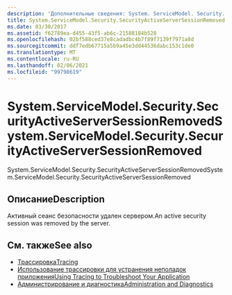 ```yaml
---
description: 'Дополнительные сведения: System. ServiceModel. Security. Секуритяктивесерверсессионремовед'
title: System.ServiceModel.Security.SecurityActiveServerSessionRemoved
ms.date: 03/30/2017
ms.assetid: f62789ea-d455-43f5-ab6c-21588184b528
ms.openlocfilehash: 02bf588ced37e8cadadbc4b7f89f7139f7971a8d
ms.sourcegitcommit: ddf7edb67715a5b9a45e3dd44536dabc153c1de0
ms.translationtype: MT
ms.contentlocale: ru-RU
ms.lasthandoff: 02/06/2021
ms.locfileid: "99798619"
---
```

# <a name="systemservicemodelsecuritysecurityactiveserversessionremoved"></a><span data-ttu-id="b2742-103">System.ServiceModel.Security.SecurityActiveServerSessionRemoved</span><span class="sxs-lookup"><span data-stu-id="b2742-103">System.ServiceModel.Security.SecurityActiveServerSessionRemoved</span></span>

<span data-ttu-id="b2742-104">System.ServiceModel.Security.SecurityActiveServerSessionRemoved</span><span class="sxs-lookup"><span data-stu-id="b2742-104">System.ServiceModel.Security.SecurityActiveServerSessionRemoved</span></span>  
  
## <a name="description"></a><span data-ttu-id="b2742-105">Описание</span><span class="sxs-lookup"><span data-stu-id="b2742-105">Description</span></span>  

 <span data-ttu-id="b2742-106">Активный сеанс безопасности удален сервером.</span><span class="sxs-lookup"><span data-stu-id="b2742-106">An active security session was removed by the server.</span></span>  
  
## <a name="see-also"></a><span data-ttu-id="b2742-107">См. также</span><span class="sxs-lookup"><span data-stu-id="b2742-107">See also</span></span>

- [<span data-ttu-id="b2742-108">Трассировка</span><span class="sxs-lookup"><span data-stu-id="b2742-108">Tracing</span></span>](index.md)
- [<span data-ttu-id="b2742-109">Использование трассировки для устранения неполадок приложения</span><span class="sxs-lookup"><span data-stu-id="b2742-109">Using Tracing to Troubleshoot Your Application</span></span>](using-tracing-to-troubleshoot-your-application.md)
- [<span data-ttu-id="b2742-110">Администрирование и диагностика</span><span class="sxs-lookup"><span data-stu-id="b2742-110">Administration and Diagnostics</span></span>](../index.md)

